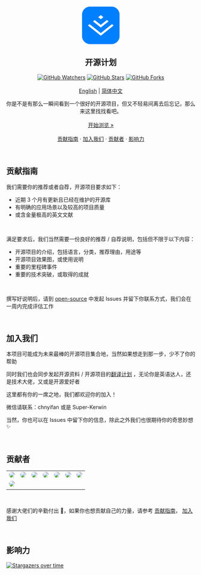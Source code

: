 <p align="center">
  <a href="#">
    <img src="./public/logo.png" alt="juejin logo" width="100" height="100">
  </a>
</p>

<h2 align="center">开源计划</h2>

<p align="center">
  <a title="GitHub Watchers" target="_blank" href="https://github.com/juejin-im/open-source/watchers"><img alt="GitHub Watchers" src="https://img.shields.io/github/watchers/juejin-im/open-source.svg?label=Watchers&style=social"></a>  
  <a title="GitHub Stars" target="_blank" href="https://github.com/juejin-im/open-source/stargazers"><img alt="GitHub Stars" src="https://img.shields.io/github/stars/juejin-im/open-source.svg?label=Stars&style=social"></a>  
  <a title="GitHub Forks" target="_blank" href="https://github.com/juejin-im/open-source/network/members"><img alt="GitHub Forks" src="https://img.shields.io/github/forks/juejin-im/open-source.svg?label=Forks&style=social"></a>
  <br>  
  <br>
  <a title="English" href="README_EN.md">English</a> | <a title="简体中文" href="#">简体中文</a></p> 
<p align="center">  
  你是不是有那么一瞬间看到一个很好的开源项目，但又不轻易间离去后忘记，那么来这里找找看吧。
  <br>  
  <br>
  <a href="https://juejin-im.github.io/open-source/">开始浏览 »</a>
  <br>
  <br>
  <a href="#贡献指南">贡献指南</a>
  ·
  <a href="#加入我们">加入我们</a>
  ·
  <a href="#贡献者">贡献者</a>
  ·
  <a href="#影响力">影响力</a>
</p>

<br/>

## 贡献指南

我们需要你的推荐或者自荐，开源项目要求如下：

- 近期 3 个月有更新且已经在维护的开源库
- 有明确的应用场景以及较高的项目质量
- 或含金量极高的英文文献

<br/>

满足要求后，我们当然需要一份良好的推荐 / 自荐说明，包括但不限于以下内容：

- 开源项目的介绍，包括语言，分类，推荐理由，用途等
- 开源项目效果图，或使用说明
- 重要的里程碑事件
- 重要的技术突破，或取得的成就

<br/>

撰写好说明后，请到 [open-source](https://github.com/juejin-im/open-source/issues) 中发起 Issues 并留下你联系方式，我们会在一周内完成评估工作

<br/>

## 加入我们

本项目可能成为未来最棒的开源项目集合地，当然如果想走到那一步，少不了你的帮助

同时我们也会同步发起开源资料 / 开源项目的[翻译计划](https://github.com/juejin-im/open-source-translation) ，无论你是英语达人，还是技术大佬，又或是开源爱好者

这里都有你的一席之地，我们都欢迎你的加入！

微信请联系：chnyifan 或是 Super-Kerwin

当然，你也可以在 Issues 中留下你的信息，除此之外我们也很期待你的奇思妙想 ✨

<br/>

## 贡献者

<table>
  <tr>
    <td align="center"><a href="http://www.itcodes.cn/"><img src="https://avatars2.githubusercontent.com/u/8282645?v=4" width="80px;" style="border-radius: 80px;"/><br/></a></td>
    <td align="center"><a href="https://www.kkzhilu.xyz/"><img src="https://avatars2.githubusercontent.com/u/34807944?v=4" width="80px;" style="border-radius: 80px;"/><br/></a></td>
    <td align="center"><a href="http://t.eyufax.com/"><img src="https://avatars3.githubusercontent.com/u/11206586?v=4" width="80px;" style="border-radius: 80px;"/><br/></a></td>
    <td align="center"><a href="https://juejin.im/user/5c1b4d04e51d450eca5af1dd"><img src="https://avatars0.githubusercontent.com/u/45115006?v=4" width="80px;" style="border-radius: 80px;"/><br/></a></td>
    <td align="center"><a href="https://youngjuning.js.org/"><img src="https://avatars2.githubusercontent.com/u/13204332?v=4" width="80px;" style="border-radius: 80px;"/><br/></a></td>
    <td align="center"><a href="https://github.com/Cookieboty"><img src="https://avatars3.githubusercontent.com/u/13778283?v=4" width="80px;" style="border-radius: 80px;"/><br/></a></td>
    <td align="center"><a href="https://juejin.im/user/59c7ae3d518825788565af37"><img src="https://avatars0.githubusercontent.com/u/31562877?v=4" width="80px;" style="border-radius: 80px;"/><br/></a></td>
  </tr>
  <tr>
    <td align="center"><a href="https://github.com/he-erduo"><img src="https://avatars2.githubusercontent.com/u/33930171?v=4" width="80px;" style="border-radius: 80px;"/><br/></a></td>
  </tr>
</table>
<br/>

感谢大佬们的辛勤付出 🤞，如果你也想贡献自己的力量，请参考 [贡献指南](#贡献指南)， [加入我们](#加入我们)

<br/>

## 影响力

[![Stargazers over time](https://starchart.cc/juejin-im/open-source.svg)](https://starchart.cc/juejin-im/open-source)
